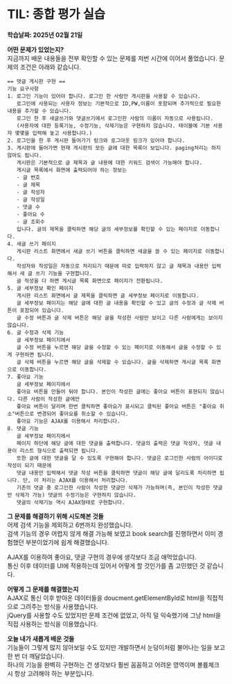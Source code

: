 # TIL: 종합 평가 실습
**학습날짜: 2025년 02월 21일**

**어떤 문제가 있었는지?**  
지금까지 배운 내용들을 전부 확인할 수 있는 문제를 저번 시간에 이어서 풀었습니다.
문제의 조건은 아래와 같습니다.

```
== 댓글 게시판 구현 ==
기능 요구사항
1. 로그인 기능이 있어야 합니다. 로그인 한 사람만 게시판을 사용할 수 있습니다.
   로그인에 사용되는 사용자 정보는 기본적으로 ID,PW,이름이 포함되며 추가적으로 필요한 내용을 추가할 수 있습니다.
   로그인 한 후 새글쓰기와 댓글쓰기에서 로그인한 사람의 이름이 자동으로 사용됩니다.
   (사용자에 대한 등록기능, 수정기능, 삭제기능은 구현하지 않습니다. 테이블에 기본 사용자 몇몇을 입력해 놓고 사용합니다.)
2. 로그인을 한 후 게시판 들어가기 링크와 로그아웃 링크가 있어야 합니다.
3. 게시판에 들어가면 현재 게시판의 모든 글에 대한 목록이 보입니다. paging처리는 하지 않아도 됩니다.
   게시판은 기본적으로 글 제목과 글 내용에 대한 키워드 검색이 가능해야 합니다.
   게시글 목록에서 화면에 출력되어야 하는 정보는
   - 글 번호
   - 글 제목
   - 글 작성자
   - 글 작성일
   - 댓글 수
   - 좋아요 수
   - 글 조회수
   입니다. 글의 제목을 클릭하면 해당 글의 세부정보를 확인할 수 있는 페이지로 이동합니다.
4. 새글 쓰기 페이지
   게시판 리스트 화면에서 새글 쓰기 버튼을 클릭하면 새글을 쓸 수 있는 페이지로 이동합니다.
   작성자와 작성일은 자동으로 처리되기 때문에 따로 입력하지 않고 글 제목과 내용만 입력해서 새 글 쓰기 기능을 구현합니다.
   글 작성을 다 하면 게시글 목록 화면으로 페이지가 전환됩니다.
5. 글 세부정보 확인 페이지
   게시판 리스트 화면에서 글 제목을 클릭하면 글 세부정보 페이지로 이동합니다.
   글 세부정보 페이지는 해당 글에 대한 글 내용을 확인할 수 있고 글의 수정과 글 삭제 버튼이 포함되어 있습니다.
   글 수정 버튼과 글 삭제 버튼은 해당 글을 작성한 사람만 보이고 다른 사람에게는 보이지 않습니다.
6. 글 수정과 삭제 기능
   글 세부정보 페이지에서
   글 수정 버튼을 누르면 해당 글을 수정할 수 있는 페이지로 이동해서 글을 수정할 수 있게 구현하면 됩니다.
   글 삭제 버튼을 누르면 해당 글을 삭제할 수 있습니다. 글을 삭제하면 게시글 목록 화면으로 이동합니다.
7. 좋아요 기능
   글 세부정보 페이지에서
   좋아요 버튼을 만들어 둬야 합니다. 본인이 작성한 글에는 좋아요 버튼이 표현되지 않습니다. 다른 사람이 작성한 글에만
   좋아요 버튼이 달리며 한번 클릭하면 좋아요가 표시되고 클릭된 좋아요 버튼은 "좋아요 취소"버튼으로 변경되어 좋아요를 취소할 수 있습니다.
   좋아요 기능은 AJAX를 이용해서 처리합니다.
8. 댓글 기능
   글 세부정보 페이지에서
   페이지 하단에 해당 글에 대한 댓글을 출력합니다. 댓글의 출력은 댓글 작성자, 댓글 내용이 리스트 형식으로 출력되면 됩니다.
   또한 글에 대한 댓글을 달 수 있도록 구현해야 합니다. 댓글은 로그인한 사람의 아이디로 작성이 되기 때문에
   댓글 내용만 입력해서 댓글 작성 버튼을 클릭하면 댓글이 해당 글에 달리도록 처리하면 됩니다. 단, 이 처리는 AJAX를 이용해서 처리합니다.
   기존의 댓글 중 로그인한 사람이 작성한 댓글만 삭제가 가능하며(즉, 본인이 작성한 댓글만 삭제가 가능) 댓글의 수정기능은 구현하지 않습니다.
   댓글의 삭제기능 역시 AJAX형태로 구현합니다.
```


**그 문제를 해결하기 위해 시도해본 것들**    
어제 검색 기능을 제외하고 6번까지 완성했습니다.  
검색 기능의 경우 어렵지 않게 해결 가능해 보였고 book search를 진행하면서 이미 경험했던 부분이었기에 쉽게 해결했습니다.  

AJAX를 이용하여 좋아요, 댓글 구현의 경우에 생각보다 조금 애먹었습니다.  
통신 이후 데이터를 UI에 적용하는데 있어서 어떻게 할 것인가를 좀 고민했던 것 같습니다.  


**어떻게 그 문제를 해결했는지**  
AJAX로 통신 이후 받아온 데이터들을 doucment.getElementById로 html을 직접적으로 그려주는 방식을 사용했습니다.  
jQuery를 사용할 수도 있었지만 문제 조건에 없었고, 아직 덜 익숙했기에 그냥 html을 직접 사용하는 방식을 이용했습니다.  


**오늘 내가 새롭게 배운 것들**  
기능들이 그렇게 많지 않아보일 수도 있지만 개발하면서 눈덩이처럼 불어나는 일을 보고 한 번 더 깨달았습니다.  
하나의 기능을 완벽히 구현하는 건 생각보다 훨씬 꼼꼼하고 어려운 영역이며 볼륨체크 시 항상 고려해야 하는 부분입니다.  

 
